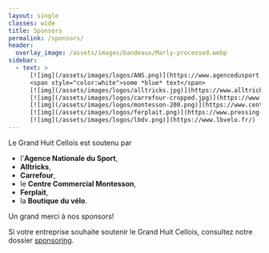 ```yaml
---
layout: single
classes: wide
title: Sponsors
permalink: /sponsors/
header:
  overlay_image: /assets/images/bandeaux/Marly-processed.webp
sidebar:
  - text: >
      [![img](/assets/images/logos/ANS.png)](https://www.agencedusport.fr/)
      <span style="color:white">some *blue* text</span>
      [![img](/assets/images/logos/alltricks.jpg)](https://www.alltricks.fr/)
      [![img](/assets/images/logos/carrefour-cropped.jpg)](https://www.carrefour.fr/)
      [![img](/assets/images/logos/montesson-200.png)](https://www.centre-commercial.fr/carrefour-montesson/boutiques/)
      [![img](/assets/images/logos/ferplait.png)](https://www.pressing-fer-plait-yvelines.fr/)
      [![img](/assets/images/logos/lbdv.png)](https://www.lbvelo.fr/)
---
```


Le Grand Huit Cellois est soutenu par
+ l'**Agence Nationale du Sport**,
+ **Alltricks**,
+ **Carrefour**,
+ le **Centre Commercial Montesson**,
+ **Ferplait**,
+ la **Boutique du vélo**.

<!--
Alltricks offre à chaque participant
un code valable 2 mois
(du lundi 7 octobre au dimanche 8 décembre 2024),
limité à 400 utilisations,
permettant **10 euros de remise** à partir de 80 euros d'achat,
valable sur les articles non soldés et non reconditionnés
vendus et expédiés par Alltricks uniquement,
non cumulable avec une autre offre commerciale.
**Ce bon sera envoyé par email aux participants.**
-->

Un grand merci à nos sponsors!

Si votre entreprise souhaite soutenir le Grand Huit Cellois,
consultez notre dossier [sponsoring](/assets/images/2025/sponsoring.pdf).
